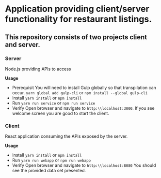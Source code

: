 # Application providing client/server functionality for restaurant listings.

## This repository consists of two projects client and server.

### Server
Node.js providing APIs to access

**Usage**
- Prerequisit
You will need to install Gulp globally so that transpilation can occur.
`yarn global add gulp-cli` or `npm install --global gulp-cli`
- Install
`yarn install` or `npm install`
- Run
`yarn run service` or `npm run service`
- Verify
Open browser and navigate to `http:\\localhost:3000`. 
If you see welcome screen you are good to start the client.


### Client
React application consuming the APIs exposed by the server.

**Usage**
- Install
`yarn install` or `npm install`
- Run
`yarn run webapp` or `npm run webapp`
- Verify
Open browser and navigate to `http:\\localhost:8080`
You should see the provided data set presented.


